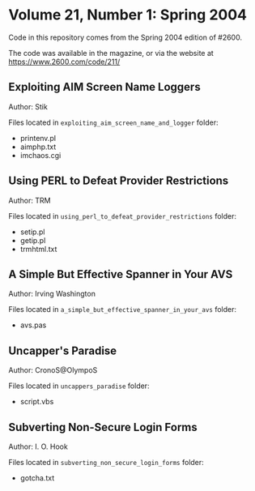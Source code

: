 # Volume 21, Number 1: Spring 2004

Code in this repository comes from the Spring 2004 edition of #2600.

The code was available in the magazine, or via the website at https://www.2600.com/code/211/


## Exploiting AIM Screen Name Loggers

Author: Stik

Files located in `exploiting_aim_screen_name_and_logger` folder:

* printenv.pl
* aimphp.txt
* imchaos.cgi


## Using PERL to Defeat Provider Restrictions
Author: TRM

Files located in `using_perl_to_defeat_provider_restrictions` folder:

* setip.pl
* getip.pl
* trmhtml.txt



## A Simple But Effective Spanner in Your AVS
Author: Irving Washington

Files located in `a_simple_but_effective_spanner_in_your_avs` folder:

* avs.pas

## Uncapper's Paradise
Author: CronoS@OlympoS

Files located in `uncappers_paradise` folder:

* script.vbs

## Subverting Non-Secure Login Forms
Author: I. O. Hook

Files located in `subverting_non_secure_login_forms` folder:

* gotcha.txt

